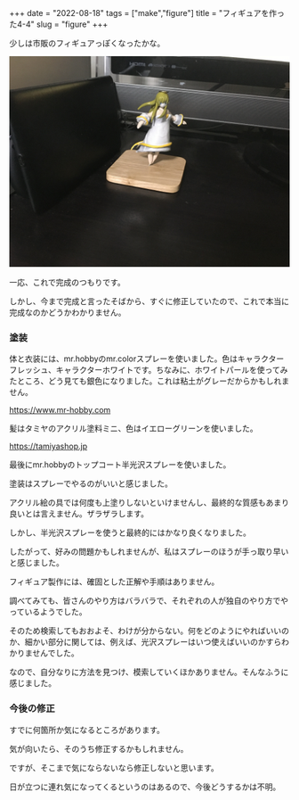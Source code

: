 +++
date = "2022-08-18"
tags = ["make","figure"]
title = "フィギュアを作った4-4"
slug = "figure"
+++

少しは市販のフィギュアっぽくなったかな。

[![figure](https://raw.githubusercontent.com/syui/img/master/other/figure_make_39.jpg)](https://raw.githubusercontent.com/syui/img/master/other/figure_make_39.jpg)

一応、これで完成のつもりです。

しかし、今まで完成と言ったそばから、すぐに修正していたので、これで本当に完成なのかどうかわかりません。

### 塗装

体と衣装には、mr.hobbyのmr.colorスプレーを使いました。色はキャラクターフレッシュ、キャラクターホワイトです。ちなみに、ホワイトパールを使ってみたところ、どう見ても銀色になりました。これは粘土がグレーだからかもしれません。

https://www.mr-hobby.com

髪はタミヤのアクリル塗料ミニ、色はイエローグリーンを使いました。

https://tamiyashop.jp

最後にmr.hobbyのトップコート半光沢スプレーを使いました。

塗装はスプレーでやるのがいいと感じました。

アクリル絵の具では何度も上塗りしないといけませんし、最終的な質感もあまり良いとは言えません。ザラザラします。

しかし、半光沢スプレーを使うと最終的にはかなり良くなりました。

したがって、好みの問題かもしれませんが、私はスプレーのほうが手っ取り早いと感じました。

フィギュア製作には、確固とした正解や手順はありません。

調べてみても、皆さんのやり方はバラバラで、それぞれの人が独自のやり方でやっているようでした。

そのため検索してもおおよそ、わけが分からない。何をどのようにやればいいのか、細かい部分に関しては、例えば、光沢スプレーはいつ使えばいいのかすらわかりませんでした。

なので、自分なりに方法を見つけ、模索していくほかありません。そんなふうに感じました。

### 今後の修正

すでに何箇所か気になるところがあります。

気が向いたら、そのうち修正するかもしれません。

ですが、そこまで気にならないなら修正しないと思います。

日が立つに連れ気になってくるというのはあるので、今後どうするかは不明。

